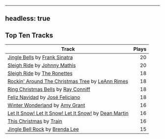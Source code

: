 
---
headless: true
---

## Top Ten Tracks

| Track | Plays |
| --- |  ---: |
|[Jingle Bells](/songs/jingle-bells) by [Frank Sinatra](/artists/frank-sinatra-739)| 20|
|[Sleigh Ride](/songs/sleigh-ride) by [Johnny Mathis](/artists/johnny-mathis-14581)| 20|
|[Sleigh Ride](/songs/sleigh-ride) by [The Ronettes](/artists/the-ronettes-89545)| 18|
|[Rockin' Around The Christmas Tree](/songs/rockin-around-the-christmas-tree) by [LeAnn Rimes](/artists/leann-rimes-122380)| 18|
|[Ring Christmas Bells](/songs/ring-christmas-bells) by [Ray Conniff](/artists/ray-conniff-104848)| 18|
|[Feliz Navidad](/songs/feliz-navidad) by [José Feliciano](/artists/jose-feliciano-30507)| 18|
|[Winter Wonderland](/songs/winter-wonderland) by [Amy Grant](/artists/amy-grant-3053)| 16|
|[Let It Snow! Let It Snow! Let It Snow!](/songs/let-it-snow-let-it-snow-let-it-snow) by [Dean Martin](/artists/dean-martin-6555)| 16|
|[This Christmas](/songs/this-christmas) by [Train](/artists/train-90187)| 16|
|[Jingle Bell Rock](/songs/jingle-bell-rock) by [Brenda Lee](/artists/brenda-lee-18115)| 15|
